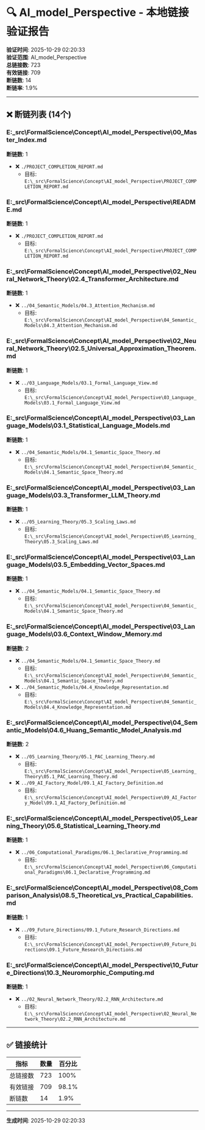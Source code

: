 ﻿# 🔍 AI_model_Perspective - 本地链接验证报告

**验证时间**: 2025-10-29 02:20:33  
**验证范围**: AI_model_Perspective  
**总链接数**: 723  
**有效链接**: 709  
**断链数**: 14  
**断链率**: 1.9%

---

## ❌ 断链列表 (14个)

### E:\_src\FormalScience\Concept\AI_model_Perspective\00_Master_Index.md
**断链数**: 1
- ❌ `./PROJECT_COMPLETION_REPORT.md`  
  - 目标: `E:\_src\FormalScience\Concept\AI_model_Perspective\PROJECT_COMPLETION_REPORT.md`  

### E:\_src\FormalScience\Concept\AI_model_Perspective\README.md
**断链数**: 1
- ❌ `./PROJECT_COMPLETION_REPORT.md`  
  - 目标: `E:\_src\FormalScience\Concept\AI_model_Perspective\PROJECT_COMPLETION_REPORT.md`  

### E:\_src\FormalScience\Concept\AI_model_Perspective\02_Neural_Network_Theory\02.4_Transformer_Architecture.md
**断链数**: 1
- ❌ `../04_Semantic_Models/04.3_Attention_Mechanism.md`  
  - 目标: `E:\_src\FormalScience\Concept\AI_model_Perspective\04_Semantic_Models\04.3_Attention_Mechanism.md`  

### E:\_src\FormalScience\Concept\AI_model_Perspective\02_Neural_Network_Theory\02.5_Universal_Approximation_Theorem.md
**断链数**: 1
- ❌ `../03_Language_Models/03.1_Formal_Language_View.md`  
  - 目标: `E:\_src\FormalScience\Concept\AI_model_Perspective\03_Language_Models\03.1_Formal_Language_View.md`  

### E:\_src\FormalScience\Concept\AI_model_Perspective\03_Language_Models\03.1_Statistical_Language_Models.md
**断链数**: 1
- ❌ `../04_Semantic_Models/04.1_Semantic_Space_Theory.md`  
  - 目标: `E:\_src\FormalScience\Concept\AI_model_Perspective\04_Semantic_Models\04.1_Semantic_Space_Theory.md`  

### E:\_src\FormalScience\Concept\AI_model_Perspective\03_Language_Models\03.3_Transformer_LLM_Theory.md
**断链数**: 1
- ❌ `../05_Learning_Theory/05.3_Scaling_Laws.md`  
  - 目标: `E:\_src\FormalScience\Concept\AI_model_Perspective\05_Learning_Theory\05.3_Scaling_Laws.md`  

### E:\_src\FormalScience\Concept\AI_model_Perspective\03_Language_Models\03.5_Embedding_Vector_Spaces.md
**断链数**: 1
- ❌ `../04_Semantic_Models/04.1_Semantic_Space_Theory.md`  
  - 目标: `E:\_src\FormalScience\Concept\AI_model_Perspective\04_Semantic_Models\04.1_Semantic_Space_Theory.md`  

### E:\_src\FormalScience\Concept\AI_model_Perspective\03_Language_Models\03.6_Context_Window_Memory.md
**断链数**: 2
- ❌ `../04_Semantic_Models/04.1_Semantic_Space_Theory.md`  
  - 目标: `E:\_src\FormalScience\Concept\AI_model_Perspective\04_Semantic_Models\04.1_Semantic_Space_Theory.md`  
- ❌ `../04_Semantic_Models/04.4_Knowledge_Representation.md`  
  - 目标: `E:\_src\FormalScience\Concept\AI_model_Perspective\04_Semantic_Models\04.4_Knowledge_Representation.md`  

### E:\_src\FormalScience\Concept\AI_model_Perspective\04_Semantic_Models\04.6_Huang_Semantic_Model_Analysis.md
**断链数**: 2
- ❌ `../05_Learning_Theory/05.1_PAC_Learning_Theory.md`  
  - 目标: `E:\_src\FormalScience\Concept\AI_model_Perspective\05_Learning_Theory\05.1_PAC_Learning_Theory.md`  
- ❌ `../09_AI_Factory_Model/09.1_AI_Factory_Definition.md`  
  - 目标: `E:\_src\FormalScience\Concept\AI_model_Perspective\09_AI_Factory_Model\09.1_AI_Factory_Definition.md`  

### E:\_src\FormalScience\Concept\AI_model_Perspective\05_Learning_Theory\05.6_Statistical_Learning_Theory.md
**断链数**: 1
- ❌ `../06_Computational_Paradigms/06.1_Declarative_Programming.md`  
  - 目标: `E:\_src\FormalScience\Concept\AI_model_Perspective\06_Computational_Paradigms\06.1_Declarative_Programming.md`  

### E:\_src\FormalScience\Concept\AI_model_Perspective\08_Comparison_Analysis\08.5_Theoretical_vs_Practical_Capabilities.md
**断链数**: 1
- ❌ `../09_Future_Directions/09.1_Future_Research_Directions.md`  
  - 目标: `E:\_src\FormalScience\Concept\AI_model_Perspective\09_Future_Directions\09.1_Future_Research_Directions.md`  

### E:\_src\FormalScience\Concept\AI_model_Perspective\10_Future_Directions\10.3_Neuromorphic_Computing.md
**断链数**: 1
- ❌ `../02_Neural_Network_Theory/02.2_RNN_Architecture.md`  
  - 目标: `E:\_src\FormalScience\Concept\AI_model_Perspective\02_Neural_Network_Theory\02.2_RNN_Architecture.md`  

---

## ✅ 链接统计

| 指标 | 数量 | 百分比 |
|------|------|--------|
| 总链接数 | 723 | 100% |
| 有效链接 | 709 | 98.1% |
| 断链数 | 14 | 1.9% |

---

**生成时间**: 2025-10-29 02:20:33
